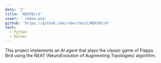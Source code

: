 ```yaml
---
date: '2'
title: 'NEATBird'
cover: './demo.png'
github: 'https://github.com/robertmin1/NEATBird'
tech:
  - Python
  - Docker
---
```


This project implements an AI agent that plays the classic game of Flappy Bird using the NEAT (NeuroEvolution of Augmenting Topologies) algorithm.
